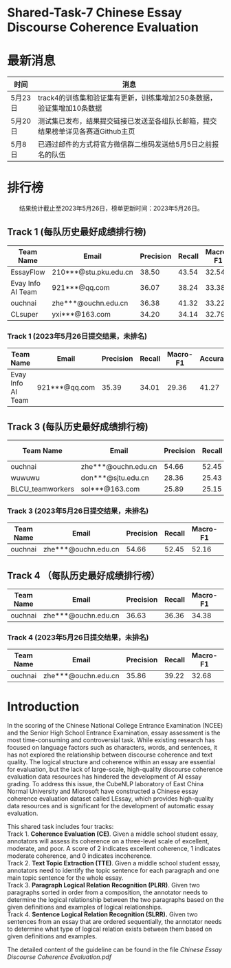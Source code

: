 # Shared-Task-7 Chinese Essay Discourse Coherence Evaluation


# 最新消息

| 时间 | 消息 |
| --- | --- |
| 5月23日 |  track4的训练集和验证集有更新，训练集增加250条数据，验证集增加10条数据|
| 5月20日 |  测试集已发布，结果提交链接已发送至各组队长邮箱，提交结果榜单详见各赛道Github主页|
| 5月8日 | 已通过邮件的方式将官方微信群二维码发送给5月5日之前报名的队伍 |

# 排行榜

&emsp;&emsp;结果统计截止至2023年5月26日，榜单更新时间：2023年5月26日。

## Track 1 (每队历史最好成绩排行榜)

| Team Name | Email | Precision | Recall | Macro-F1 | Accuracy |
| --- | --- | --- | --- | --- | --- |
| EssayFlow | 210***@stu.pku.edu.cn | 38.50 | 43.54 | 32.54 | 43.99 |
| Evay Info AI Team | 921***@qq.com | 36.07 | 38.24 | 33.38 | 37.19 |
| ouchnai | zhe***@ouchn.edu.cn | 36.38 | 41.32 | 33.22 | 34.92 |
| CLsuper | yxi***@163.com | 34.20 | 34.14 | 32.79 | 32.88 |

### Track 1 (2023年5月26日提交结果，未排名)

| Team Name | Email | Precision | Recall | Macro-F1 | Accuracy |
| --- | --- | --- | --- | --- | --- |
| Evay Info AI Team | 921***@qq.com | 35.39 | 34.01 | 29.36 | 41.27 |


## Track 3 (每队历史最好成绩排行榜)

| Team Name | Email | Precision | Recall | Macro-F1 | Accuracy |
| --- | --- | --- | --- | --- | --- |
| ouchnai | zhe***@ouchn.edu.cn | 54.66 | 52.45 | 52.16 | 71.03 |
| wuwuwu | don***@sjtu.edu.cn | 28.36 | 25.43 | 26.80 | 51.10 |
| BLCU_teamworkers | sol***@163.com| 25.89 | 25.15 | 24.19 | 46.56 |

### Track 3 (2023年5月26日提交结果，未排名)

| Team Name | Email | Precision | Recall | Macro-F1 | Accuracy |
| --- | --- | --- | --- | --- | --- |
| ouchnai | zhe***@ouchn.edu.cn | 54.66 | 52.45 | 52.16 | 71.03 |



## Track 4 （每队历史最好成绩排行榜）

| Team Name | Email | Precision | Recall | Macro-F1 | Accuracy |
| --- | --- | --- | --- | --- | --- |
| ouchnai | zhe***@ouchn.edu.cn | 36.63 | 36.36 | 34.38 | 53.95 |

### Track 4 (2023年5月26日提交结果，未排名)

| Team Name | Email | Precision | Recall | Macro-F1 | Accuracy |
| --- | --- | --- | --- | --- | --- |
| ouchnai | zhe***@ouchn.edu.cn | 35.86 | 39.22 | 32.68 | 55.90 |

# Introduction
 
In the scoring of the Chinese National College Entrance Examination (NCEE) and the Senior High School Entrance Examination, essay assessment is the most time-consuming and controversial task. While existing research has focused on language factors such as characters, words, and sentences, it has not explored the relationship between discourse coherence and text quality. The logical structure and coherence within an essay are essential for evaluation, but the lack of large-scale, high-quality discourse coherence evaluation data resources has hindered the development of AI essay grading. To address this issue, the CubeNLP laboratory of East China Normal University and Microsoft have constructed a Chinese essay coherence evaluation dataset called LEssay, which provides high-quality data resources and is significant for the development of automatic essay evaluation.

This shared task includes four tracks:  
Track 1. **Coherence Evaluation (CE)**. Given a middle school student essay, annotators will assess its coherence on a three-level scale of excellent, moderate, and poor. A score of 2 indicates excellent coherence, 1 indicates moderate coherence, and 0 indicates incoherence.  
Track 2. **Text Topic Extraction (TTE)**. Given a middle school student essay, annotators need to identify the topic sentence for each paragraph and one main topic sentence for the whole essay.  
Track 3. **Paragraph Logical Relation Recognition (PLRR)**. Given two paragraphs sorted in order from a composition, the annotator needs to determine the logical relationship between the two paragraphs based on the given definitions and examples of logical relationships.  
Track 4. **Sentence Logical Relation Recognition (SLRR).** Given two sentences from an essay that are ordered sequentially, the annotator needs to determine what type of logical relation exists between them based on given definitions and examples.

The detailed content of the guideline can be found in the file _Chinese Essay Discourse Coherence Evaluation.pdf_
